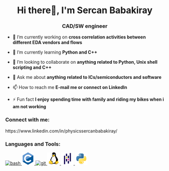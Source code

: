 <h1 align="center">Hi there👋, I'm Sercan Babakiray</h1>
<h3 align="center">CAD/SW engineer</h3>

- 🔭 I’m currently working on **cross correlation activities between different EDA vendors and flows**

- 🌱 I’m currently learning **Python and C++**

- 👯 I’m looking to collaborate on **anything related to Python, Unix shell scripting and C++**

- 💬 Ask me about **anything related to ICs/semiconductors and software**

- 📫 How to reach me **E-mail me or connect on LinkedIn**

- ⚡ Fun fact **I enjoy spending time with family and riding my bikes when i am not working**

<h3 align="left">Connect with me:</h3>


<p align="left">
</p>
https://www.linkedin.com/in/physicssercanbabakiray/

<h3 align="left">Languages and Tools:</h3>
<p align="left"> <a href="https://www.gnu.org/software/bash/" target="_blank" rel="noreferrer"> <img src="https://www.vectorlogo.zone/logos/gnu_bash/gnu_bash-icon.svg" alt="bash" width="40" height="40"/> </a> <a href="https://www.cprogramming.com/" target="_blank" rel="noreferrer"> <img src="https://raw.githubusercontent.com/devicons/devicon/master/icons/c/c-original.svg" alt="c" width="40" height="40"/> </a> <a href="https://git-scm.com/" target="_blank" rel="noreferrer"> <img src="https://www.vectorlogo.zone/logos/git-scm/git-scm-icon.svg" alt="git" width="40" height="40"/> </a> <a href="https://www.linux.org/" target="_blank" rel="noreferrer"> <img src="https://raw.githubusercontent.com/devicons/devicon/master/icons/linux/linux-original.svg" alt="linux" width="40" height="40"/> </a> <a href="https://pandas.pydata.org/" target="_blank" rel="noreferrer"> <img src="https://raw.githubusercontent.com/devicons/devicon/2ae2a900d2f041da66e950e4d48052658d850630/icons/pandas/pandas-original.svg" alt="pandas" width="40" height="40"/> </a> <a href="https://www.python.org" target="_blank" rel="noreferrer"> <img src="https://raw.githubusercontent.com/devicons/devicon/master/icons/python/python-original.svg" alt="python" width="40" height="40"/> </a> </p>
